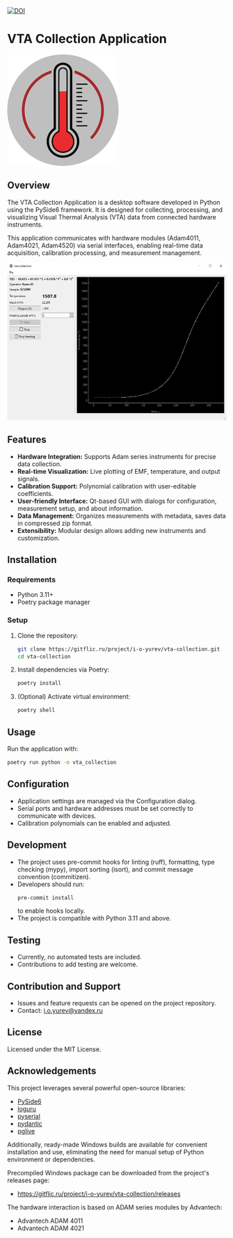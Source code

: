 [![DOI](https://zenodo.org/badge/DOI/10.5281/zenodo.15757789.svg)](https://doi.org/10.5281/zenodo.15757789)
# VTA Collection Application

![Application Logo](assets/icon.png)

## Overview

The VTA Collection Application is a desktop software developed in Python using the PySide6 framework. It is designed for collecting, processing, and visualizing Visual Thermal Analysis (VTA) data from connected hardware instruments.

This application communicates with hardware modules (Adam4011, Adam4021, Adam4520) via serial interfaces, enabling real-time data acquisition, calibration processing, and measurement management.

![Application Screenshot](screenshot.png)

## Features

- **Hardware Integration:** Supports Adam series instruments for precise data collection.
- **Real-time Visualization:** Live plotting of EMF, temperature, and output signals.
- **Calibration Support:** Polynomial calibration with user-editable coefficients.
- **User-friendly Interface:** Qt-based GUI with dialogs for configuration, measurement setup, and about information.
- **Data Management:** Organizes measurements with metadata, saves data in compressed zip format.
- **Extensibility:** Modular design allows adding new instruments and customization.

## Installation

### Requirements

- Python 3.11+
- Poetry package manager

### Setup

1. Clone the repository:
   ```bash
   git clone https://gitflic.ru/project/i-o-yurev/vta-collection.git
   cd vta-collection
   ```

2. Install dependencies via Poetry:
   ```bash
   poetry install
   ```

3. (Optional) Activate virtual environment:
   ```bash
   poetry shell
   ```

## Usage

Run the application with:
```bash
poetry run python -m vta_collection
```

## Configuration

- Application settings are managed via the Configuration dialog.
- Serial ports and hardware addresses must be set correctly to communicate with devices.
- Calibration polynomials can be enabled and adjusted.

## Development

- The project uses pre-commit hooks for linting (ruff), formatting, type checking (mypy), import sorting (isort), and commit message convention (commitizen).
- Developers should run:
  ```bash
  pre-commit install
  ```
  to enable hooks locally.
- The project is compatible with Python 3.11 and above.

## Testing

- Currently, no automated tests are included.
- Contributions to add testing are welcome.

## Contribution and Support

- Issues and feature requests can be opened on the project repository.
- Contact: i.o.yurev@yandex.ru

## License

Licensed under the MIT License.


## Acknowledgements

This project leverages several powerful open-source libraries:

- [PySide6](https://doc.qt.io/qtforpython/)
- [loguru](https://github.com/Delgan/loguru)
- [pyserial](https://pyserial.readthedocs.io/)
- [pydantic](https://docs.pydantic.dev/)
- [pglive](https://github.com/domarm-comat/pglive)

Additionally, ready-made Windows builds are available for convenient installation and use, eliminating the need for manual setup of Python environment or dependencies.

Precompiled Windows package can be downloaded from the project's releases page:
- https://gitflic.ru/project/i-o-yurev/vta-collection/releases

The hardware interaction is based on ADAM series modules by Advantech:
- Advantech ADAM 4011
- Advantech ADAM 4021

